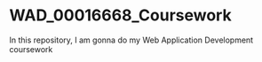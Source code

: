 # WAD_00016668_Coursework
In this repository, I am gonna do my Web Application Development coursework
